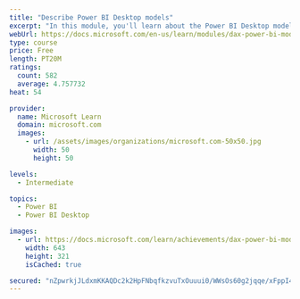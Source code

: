 ```yaml
---
title: "Describe Power BI Desktop models"
excerpt: "In this module, you'll learn about the Power BI Desktop model structure, star schema design basics, analytics queries, and report visual configuration. This module provides a strong foundation on which you can learn to optimize model designs and add model calculations."
webUrl: https://docs.microsoft.com/en-us/learn/modules/dax-power-bi-models/
type: course
price: Free
length: PT20M
ratings:
  count: 582
  average: 4.757732
heat: 54

provider:
  name: Microsoft Learn
  domain: microsoft.com
  images:
    - url: /assets/images/organizations/microsoft.com-50x50.jpg
      width: 50
      height: 50

levels:
  - Intermediate

topics:
  - Power BI
  - Power BI Desktop

images:
  - url: https://docs.microsoft.com/learn/achievements/dax-power-bi-models-social.png
    width: 643
    height: 321
    isCached: true

secured: "nZpwrkjJLdxmKKAQDc2k2HpFNbqfkzvuTxOuuui0/WWsOs60g2jqqe/xFppI4mni9n+pp6niJzZQC4lF9cwsaJMq9DDXNkpV/IruQtMVEQDI7KpTvJiBMIN+EBTp22L9rDP4TRcKc6tQ1Y+6R8rgepf9K2pk4aqFLgOdnaenYai1HK8LdaHD+uKdG7kdrz/cyyK2QzfzXu39e+OkHlCqyLjmKyvH/IOXFoVO1NFLBBSi2/QyrZPebDYWCnREvD3wD3AN0K693zp47deW8DlI2jot0QDVa8ifPgksDUIyzwUWcsH7It1VdZoV2zwxBHXeKeRtySulKajK9mgM0DAVlNYun6UhBxPAlWPpje2kOIszrBqDlF1zHhU84/F9rqHo/LjTB1JSJQ0EP0+0R0bla348dyJzY4+ySQODv1AmHw0=;i9wFWmSoyq4XdTmVprlRDw=="
---
```


